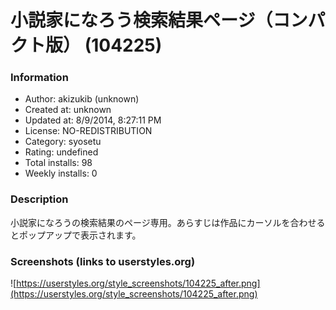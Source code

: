 # 小説家になろう検索結果ページ（コンパクト版） (104225)

### Information
- Author: akizukib (unknown)
- Created at: unknown
- Updated at: 8/9/2014, 8:27:11 PM
- License: NO-REDISTRIBUTION
- Category: syosetu
- Rating: undefined
- Total installs: 98
- Weekly installs: 0


### Description
小説家になろうの検索結果のページ専用。あらすじは作品にカーソルを合わせるとポップアップで表示されます。


### Screenshots (links to userstyles.org)
![https://userstyles.org/style_screenshots/104225_after.png](https://userstyles.org/style_screenshots/104225_after.png)


